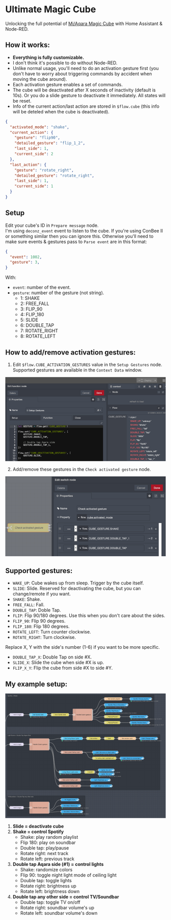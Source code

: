 # Ultimate Magic Cube
Unlocking the full potential of [Mi/Aqara Magic Cube](https://www.aqara.com/us/cube.html) with Home Assistant & Node-RED.  

## How it works:
- **Everything is fully customizable.**
- I don't think it's possible to do without Node-RED.
- Unlike normal usage, you'll need to do an activation gesture first (you don't have to worry about triggering commands by accident when moving the cube around).
- Each activation gesture enables a set of commands. 
- The cube will be deactivated after X seconds of inactivity (default is 10s). Or you do a slide gesture to deactivate it immediately. All states will be reset.
- Info of the current action/last action are stored in `$flow.cube` (this info will be deteled when the cube is deactivated).
```json
{
  "activated_mode": "shake",
  "current_action": {
    "gesture": "flip90",
    "detailed_gesture": "flip_1_2",
    "last_side": 1,
    "current_side": 2
  },
  "last_action": {
    "gesture": "rotate_right",
    "detailed_gesture": "rotate_right",
    "last_side": 1,
    "current_side": 1
  }
}
```

## Setup
Edit your cube's ID in `Prepare message` node.  
I'm using `deconz_event` event to listen to the cube. If you're using ConBee II or something similar then you can ignore this. Otherwise you'll need to make sure events & gestures pass to `Parse event` are in this format:
```json
{
  "event": 1002,
  "gesture": 3,
}
```
With:
- `event`: number of the event.
- `gesture`: number of the gesture (not string).
  - 1: SHAKE
  - 2: FREE_FALL
  - 3: FLIP_90
  - 4: FLIP_180
  - 5: SLIDE
  - 6: DOUBLE_TAP
  - 7: ROTATE_RIGHT
  - 8: ROTATE_LEFT


## How to add/remove activation gestures:  
1. Edit `$flow.CUBE_ACTIVATION_GESTURES` value in the `Setup Gestures` node. Supported gestures are available in the `Context Data` window.  
  
  ![](/screenshots/gestures-1.png)
  
2. Add/remove these gestures in the `Check activated gesture` node.  
  
  ![](/screenshots/gestures-2.png)
   
## Supported gestures:
- `WAKE_UP`: Cube wakes up from sleep. Trigger by the cube itself.
- `SLIDE`: Slide. Reserved for deactivating the cube, but you can change/remote if you want.
- `SHAKE`: Shake.
- `FREE_FALL`: Fall.
- `DOUBLE_TAP`: Doble Tap.
- `FLIP`: Flip 90/180 degrees. Use this when you don't care about the sides.
- `FLIP_90`: Flip 90 degrees.
- `FLIP_180`: Flip 180 degrees.
- `ROTATE_LEFT`: Turn counter clockwise.
- `ROTATE_RIGHT`: Turn clockwise.
  
Replace X, Y with the side's number (1-6) if you want to be more specific.
- `DOUBLE_TAP_X`: Double Tap on side #X.
- `SLIDE_X`: Slide the cube when side #X is up.
- `FLIP_X_Y`: Flip the cube from side #X to side #Y.

## My example setup:
![](/screenshots/overview.png)
1. **Slide = deactivate cube**
2. **Shake = control Spotify**
    - Shake: play random playlist
    - Flip 180: play on soundbar
    - Double tap: play/pause
    - Rotate right: next track
    - Rotate left: previous track
3. **Double tap Aqara side (#1) = control lights**
    - Shake: randomize colors
    - Flip 90: toggle night light mode of ceiling light
    - Double tap: toggle lights
    - Rotate right: brightness up
    - Rotate left: brightness down
4. **Double tap any other side = control TV/Soundbar**
    - Double tap: toggle TV on/off
    - Rotate right: soundbar volume's up
    - Rotate left: soundbar volume's down
